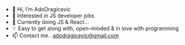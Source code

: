 - 👋 Hi, I’m AdoDragicevic
- 👀 Interested in JS developer jobs
- 🌱 Currently doing JS & React...
- ✨ Easy to get along with, open-minded & in love with programming
- 📫 Contact me.. adodragicevic@gmail.com

<!---
AdoDragicevic/AdoDragicevic is a  special ✨ repository because its `README.md` (this file) appears on your GitHub profile.
You can click the Preview link to take a look at your changes.
--->
